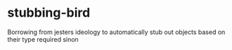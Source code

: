 stubbing-bird
=============

Borrowing from jesters ideology to automatically stub out objects based on their type required sinon
